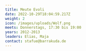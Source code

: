 ```yaml
---
title: Meute Evoli
date: 2022-10-29T18:04:59.217Z
weight: 2
icon: /images/uploads/Wolf.png
meets: Donnerstags, 17:30 bis 19:00
years: 2012-2013
leaders: Elias, Maja
contact: stafue@barrakuda.de
---
```

